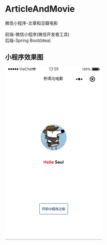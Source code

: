 # ArticleAndMovie
微信小程序-文章和豆瓣电影
<br/>
<br/>
前端-微信小程序(微信开发者工具)<br/>
后端-Spring Boot(Idea)<br/>

## 小程序效果图
![](https://github.com/BeastAndBeauty/ArticleAndMovie/blob/master/images/1.png)
